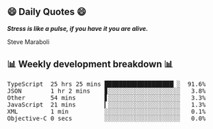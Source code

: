 ## 😄 Daily Quotes 😄

_**Stress is like a pulse, if you have it you are alive.**_

Steve Maraboli



## 📊 Weekly development breakdown 📊

<pre>TypeScript  25 hrs 25 mins ███████████████████▏░  91.6%
JSON        1 hr 2 mins    ▊░░░░░░░░░░░░░░░░░░░░   3.8%
Other       54 mins        ▋░░░░░░░░░░░░░░░░░░░░   3.3%
JavaScript  21 mins        ▎░░░░░░░░░░░░░░░░░░░░   1.3%
XML         1 min          ░░░░░░░░░░░░░░░░░░░░░   0.1%
Objective-C 0 secs         ░░░░░░░░░░░░░░░░░░░░░   0.0%</pre>